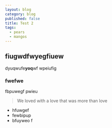 ```yaml
---
layout: blog
category: blog
published: false
title: Test 2
tags: 
  - pears
  - mangos
---
```

## fiugwdfwyegfiuew

dyuqwufe**yoq**wf
 wpeiufig 
### fwefwe

fbpuwegf pwieu

> We loved with a love that was more than love

- hfuwgef
- fewbipup 
- bfuyweo f





